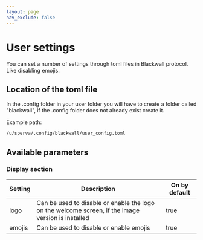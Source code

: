 ```yaml
---
layout: page
nav_exclude: false
---
```


# User settings

You can set a number of settings through toml files in Blackwall protocol. Like disabling emojis.

## Location of the toml file

In the .config folder in your user folder you will have to create a folder called "blackwall", if the .config folder does not already exist create it.

Example path:

```txt
/u/sperva/.config/blackwall/user_config.toml
```

## Available parameters

### Display section

| Setting | Description | On by default |
|---------|-------------|---------|
| logo    | Can be used to disable or enable the logo on the welcome screen, if the image version is installed            | true        |
| emojis        | Can be used to disable or enable emojis | true        |
